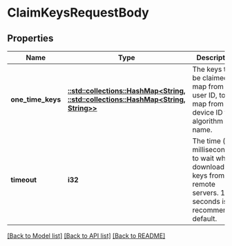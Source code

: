 # ClaimKeysRequestBody

## Properties

Name | Type | Description | Notes
------------ | ------------- | ------------- | -------------
**one_time_keys** | [**::std::collections::HashMap<String, ::std::collections::HashMap<String, String>>**](map.md) | The keys to be claimed. A map from user ID, to a map from device ID to algorithm name. | 
**timeout** | **i32** | The time (in milliseconds) to wait when downloading keys from remote servers. 10 seconds is the recommended default. | [optional] 

[[Back to Model list]](../README.md#documentation-for-models) [[Back to API list]](../README.md#documentation-for-api-endpoints) [[Back to README]](../README.md)



